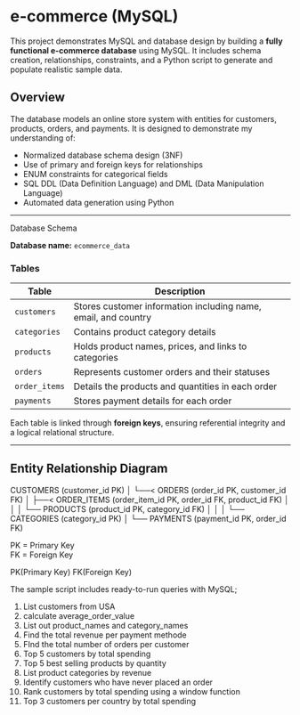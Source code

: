 # e-commerce (MySQL)
This project demonstrates MySQL and database design by building a **fully functional e-commerce database** using MySQL. It includes schema creation, relationships, constraints, and a Python script to generate and populate realistic sample data.

## Overview
The database models an online store system with entities for customers, products, orders, and payments. It is designed to demonstrate my understanding of:
- Normalized database schema design (3NF)
- Use of primary and foreign keys for relationships
- ENUM constraints for categorical fields
- SQL DDL (Data Definition Language) and DML (Data Manipulation Language)
- Automated data generation using Python

---

Database Schema

**Database name:** `ecommerce_data`

### Tables
| Table | Description |
|--------|-------------|
| `customers` | Stores customer information including name, email, and country |
| `categories` | Contains product category details |
| `products` | Holds product names, prices, and links to categories |
| `orders` | Represents customer orders and their statuses |
| `order_items` | Details the products and quantities in each order |
| `payments` | Stores payment details for each order |
Each table is linked through **foreign keys**, ensuring referential integrity and a logical relational structure.


---

## Entity Relationship Diagram

CUSTOMERS (customer_id PK)
│
└──< ORDERS (order_id PK, customer_id FK)
     │
     ├──< ORDER_ITEMS (order_item_id PK, order_id FK, product_id FK)
     │        │
     │        └── PRODUCTS (product_id PK, category_id FK)
     │                    │
     │                    └── CATEGORIES (category_id PK)
     │
     └── PAYMENTS (payment_id PK, order_id FK)

PK = Primary Key  
FK = Foreign Key


PK(Primary Key) FK(Foreign Key)


The sample script includes ready-to-run queries with MySQL;
1. List customers from USA
2. calculate average_order_value
3. List out product_names and category_names
4. Find the total revenue per payment methode
5. FInd the total number of orders per customer
6. Top 5 customers by total spending
7. Top 5 best selling products by quantity
8. List product categories by revenue
9. Identify customers who have never placed an order
10. Rank customers by total spending using a window function
11. Top 3 customers per country by total spending
